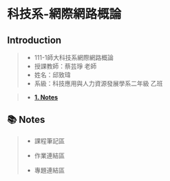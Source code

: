 # 科技系-網際網路概論
## Introduction
> * 111-1師大科技系網際網路概論  
> * 授課教師：蔡芸琤 老師  
> * 姓名：邱致瑋  
> * 系級：科技應用與人力資源發展學系二年級 乙班  
 
>+ [**1. Notes** ](https://github.com/willchiou1012/Web##Notes)
 
## :books: Notes
> * 課程筆記區
>  
> * 作業連結區
>  
> * 專題連結區
  
